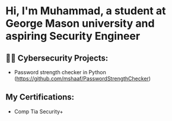 <h1>Hi, I'm Muhammad, a student at George Mason university and aspiring Security Engineer </h1>

<h2>👨‍💻 Cybersecurity Projects:</h2>

  - Password strength checker in Python (https://github.com/mshaaf/PasswordStrengthChecker)

<h2> My Certifications: </h2>

  - Comp Tia Security+




[linkedin]: https://linkedin.com/in/muhammadshaaf

<!--
 

